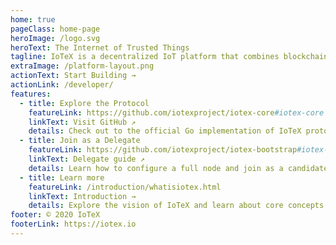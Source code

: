 ```yaml
---
home: true
pageClass: home-page
heroImage: /logo.svg
heroText: The Internet of Trusted Things
tagline: IoTeX is a decentralized IoT platform that combines blockchain, secure hardware, and data services components.
extraImage: /platform-layout.png
actionText: Start Building →
actionLink: /developer/
features:
  - title: Explore the Protocol
    featureLink: https://github.com/iotexproject/iotex-core#iotex-core
    linkText: Visit GitHub ↗
    details: Check out to the official Go implementation of IoTeX protocol!
  - title: Join as a Delegate
    featureLink: https://github.com/iotexproject/iotex-bootstrap#iotex-delegate-manual
    linkText: Delegate guide ↗
    details: Learn how to configure a full node and join as a candidate delegate.
  - title: Learn more
    featureLink: /introduction/whatisiotex.html
    linkText: Introduction →
    details: Explore the vision of IoTeX and learn about core concepts.
footer: © 2020 IoTeX
footerLink: https://iotex.io
---
```

